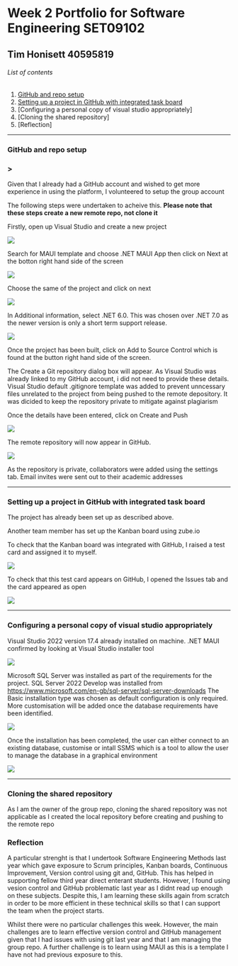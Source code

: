 # Week 2 Portfolio for Software Engineering SET09102
## Tim Honisett 40595819

###### List of contents
1.  [GitHub and repo setup](#github-and-repo-setup)
2.  [Setting up a project in GitHub with integrated task board](setting-up-a-project-in-gitHub-with-integrated-task-board)
3.  [Configuring a personal copy of visual studio appropriately]
4.  [Cloning the shared repository]
5.  [Reflection]
-------------------------------------------------------------------------------------------------------------------------------------------

### GitHub and repo setup
### <a name="setup-github">></a>
Given that I already had a GitHub account and wished to get more experience in using the platform, I volunteered to setup the group account

The following steps were undertaken to acheive this. **Please note that these steps create a new remote repo, not clone it**

Firstly, open up Visual Studio and create a new project

![](images/VS_new_project.png "")

Search for MAUI template and choose .NET MAUI App then click on Next at the botton right hand side of the screen

![](images/VS_select_MAUI_template.png "")

Choose the same of the project and click on next

![](images/VS_name_project.png "")

In Additional information, select .NET 6.0. This was chosen over .NET 7.0 as the newer version is only a short term support release.

![](images/VS_choose_dotnet_version.png "")

Once the project has been built, click on Add to Source Control which is found at the button right hand side of the screen.  

The Create a Git repository dialog box will appear. As Visual Studio was already linked to my GitHub account, i did not need to provide these details.
Visual Studio default .gitignore template was added to prevent unncessary files unrelated to the project from being pushed to the remote depository.
It was dicided to keep the repository private to mitigate against plagiarism

Once the details have been entered, click on Create and Push

![](images/VS_create_git_repository.png "")

The remote repository will now appear in GitHub.

![](images/VS_first_commit_on_create.png "")

As the repository is private, collaborators were added using the settings tab.  Email invites were sent out to their academic addresses

----------------------------------------------------------------------------------------------------------------------------------------------------
### Setting up a project in GitHub with integrated task board
The project has already been set up as described above.  

Another team member has set up the Kanban board using zube.io

To check that the Kanban board was integrated with GitHub, I raised a test card and assigned it to myself.

![](images/kanban_add_testcard.png "")

To check that this test card appears on GitHub, I opened the Issues tab and the card appeared as open

![](images/kanban_github.png "")

----------------------------------------------------------------------------------------------------------------------------------------------------
### Configuring a personal copy of visual studio appropriately

Visual Studio 2022 version 17.4 already installed on machine.  .NET MAUI confirmed by looking at Visual Studio installer tool

![](images/VS_confirm_MAUI_installed.png "")

Microsoft SQL Server was installed as part of the requirements for the project. SQL Server 2022 Develop was installed from https://www.microsoft.com/en-gb/sql-server/sql-server-downloads
The Basic installation type was chosen as default configuration is only required.  More customisation will be added once the database requirements have been identified.

![](images/SQL_Server_Select_Installation_Type.png "")

Once the installation has been completed, the user can either connect to an existing database, customise or intall SSMS which is a tool to allow the user to manage the database in a graphical environment

![](images/SQL_Server_Installation_Complete.png "")

----------------------------------------------------------------------------------------------------------------------------------------------------
### Cloning the shared repository

As I am the owner of the group repo, cloning the shared repository was not applicable as I created the local repository before creating and pushing to the remote repo

### Reflection

A particular strenght is that I undertook Software Engineering Methods last year which gave exposure to Scrum principles, Kanban boards, Continuous Improvement, Version control using git and, GitHub. This has helped in supporting fellow third year direct enterant students. However, I found using vesion control and GitHub problematic last year as I didnt read up enough on these subjects. Despite this, I am learning these skills again from scratch in order to be more efficient in these technical skills so that I can support the team when the project starts.

Whilst there were no particular challenges this week. However, the main challenges are to learn effective version control and GitHub management given that I had issues with using git last year and that I am managing the group repo. A further challenge is to learn using MAUI as this is a template I have not had previous exposure to this.

